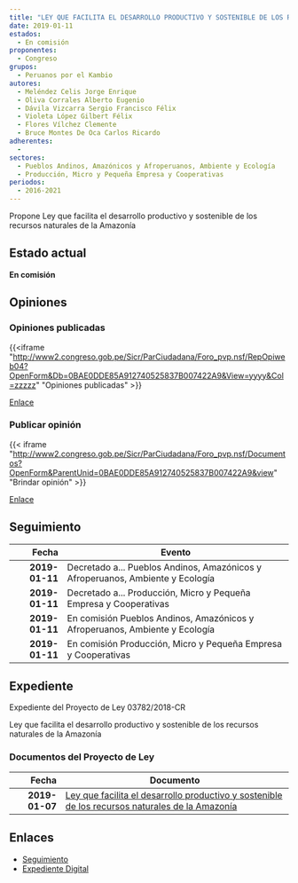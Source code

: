 ```yaml
---
title: "LEY QUE FACILITA EL DESARROLLO PRODUCTIVO Y SOSTENIBLE DE LOS RECURSOS NATURALES DE LA AMAZONÍA"
date: 2019-01-11
estados: 
  - En comisión
proponentes: 
  - Congreso
grupos: 
  - Peruanos por el Kambio
autores: 
  - Meléndez Celis Jorge Enrique
  - Oliva Corrales Alberto Eugenio
  - Dávila Vizcarra Sergio Francisco Félix
  - Violeta López Gilbert Félix
  - Flores Vílchez Clemente
  - Bruce Montes De Oca Carlos Ricardo
adherentes: 
  - 
sectores: 
  - Pueblos Andinos, Amazónicos y Afroperuanos, Ambiente y Ecología
  - Producción, Micro y Pequeña Empresa y Cooperativas
periodos: 
  - 2016-2021
---
```


Propone Ley que facilita el desarrollo productivo y sostenible de los recursos naturales de la Amazonía


## Estado actual

**En comisión**

## Opiniones

### Opiniones publicadas

{{<iframe "http://www2.congreso.gob.pe/Sicr/ParCiudadana/Foro_pvp.nsf/RepOpiweb04?OpenForm&Db=0BAE0DDE85A912740525837B007422A9&View=yyyy&Col=zzzzz" "Opiniones publicadas" >}}

[Enlace](http://www2.congreso.gob.pe/Sicr/ParCiudadana/Foro_pvp.nsf/RepOpiweb04?OpenForm&Db=0BAE0DDE85A912740525837B007422A9&View=yyyy&Col=zzzzz)
### Publicar opinión

{{< iframe "http://www2.congreso.gob.pe/Sicr/ParCiudadana/Foro_pvp.nsf/Documentos?OpenForm&ParentUnid=0BAE0DDE85A912740525837B007422A9&view" "Brindar opinión" >}}

[Enlace](http://www2.congreso.gob.pe/Sicr/ParCiudadana/Foro_pvp.nsf/Documentos?OpenForm&ParentUnid=0BAE0DDE85A912740525837B007422A9&view)

## Seguimiento

| Fecha | Evento |
|------:|--------|
| **2019-01-11** | Decretado a... Pueblos Andinos, Amazónicos y Afroperuanos, Ambiente y Ecología|
| **2019-01-11** | Decretado a... Producción, Micro y Pequeña Empresa y Cooperativas|
| **2019-01-11** | En comisión Pueblos Andinos, Amazónicos y Afroperuanos, Ambiente y Ecología|
| **2019-01-11** | En comisión Producción, Micro y Pequeña Empresa y Cooperativas|


## Expediente

Expediente del Proyecto de Ley 03782/2018-CR

Ley que facilita el desarrollo productivo y sostenible de los recursos naturales de la Amazonía


### Documentos del Proyecto de Ley

| Fecha | Documento |
|------:|--------|
| **2019-01-07** | [Ley que facilita el desarrollo productivo y sostenible de los recursos naturales de la Amazonía](http://www.leyes.congreso.gob.pe/Documentos/2016_2021/Proyectos_de_Ley_y_de_Resoluciones_Legislativas/PL0378220190107..pdf) |

## Enlaces 

- [Seguimiento](http://www2.congreso.gob.pe/Sicr/TraDocEstProc/CLProLey2016.nsf/f7fff46988ca05b1052578e100829cc7/696b68cdc3c913860525837b007ed151?OpenDocument)
- [Expediente Digital](http://www2.congreso.gob.pe/Sicr/TraDocEstProc/CLProLey2016.nsf/f7fff46988ca05b1052578e100829cc7/696b68cdc3c913860525837b007ed151?OpenDocument&Click=05257FB7005EB655.eb71d0cf91d8294e05256cdf006b5706/$Body/0.1C6C)
